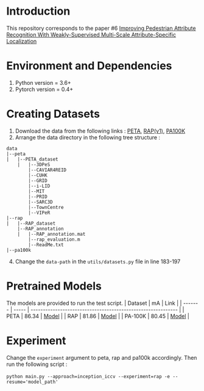 # Introduction
This repository corresponds to the paper #6 [Improving Pedestrian Attribute Recognition With Weakly-Supervised Multi-Scale Attribute-Specific Localization](https://arxiv.org/abs/1910.04562)
# Environment and Dependencies
1. Python version = 3.6+
2. Pytorch version = 0.4+

# Creating Datasets
1. Download the data from the following links : [PETA](https://www.dropbox.com/s/52ylx522hwbdxz6/PETA.zip?dl=0), [RAP(v1)](http://www.rapdataset.com/), [PA100K](https://drive.google.com/drive/folders/0B5_Ra3JsEOyOUlhKM0VPZ1ZWR2M?resourcekey=0-CdctEkdX1j2GSMSWWfrPSQ)
2. Arrange the data directory in the following tree structure : 
```
data
|--peta
|   |--PETA_dataset
    |   |--3DPeS
        |--CAVIAR4REID
        |--CUHK
        |--GRID
        |--i-LID
        |--MIT
        |--PRID
        |--SARC3D
        |--TownCentre
        |--VIPeR
|--rap
|   |--RAP_dataset
    |--RAP_annotation
    |   |--RAP_annotation.mat
        |--rap_evaluation.m
        |--ReadMe.txt
|--pa100k

```
4. Change the `data-path` in the `utils/datasets.py` file in line 183-197

# Pretrained Models
The models are provided to run the test script.
| Dataset | mA    | Link                                                         |
| ------- | ----- | ------------------------------------------------------------ |
| PETA    | 86.34 | [Model]() |
| RAP     | 81.86 | [Model]() |
| PA-100K | 80.45 | [Model]() |

# Experiment
Change the `experiment` argument to peta, rap and pa100k accordingly. Then run the following script : <br><br>
`python main.py --approach=inception_iccv --experiment=rap -e --resume='model_path'`
